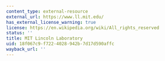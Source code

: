 ```yaml
---
content_type: external-resource
external_url: https://www.ll.mit.edu/
has_external_license_warning: true
license: https://en.wikipedia.org/wiki/All_rights_reserved
status: ''
title: MIT Lincoln Laboratory
uid: 18f067c9-f722-4028-942b-7d17d590affc
wayback_url: ''
---
```

